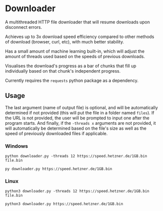 # Downloader
A multithreaded HTTP file downloader that will resume downloads upon disconnect errors.

Achieves up to 3x download speed efficiency compared to other methods of download (browser, curl, etc), with much better stability.

Has a small amount of machine learning built-in, which will adjust the amount of threads used based on the speeds of previous downloads.

Visualises the download's progress as a bar of chunks that fill up individually based on that chunk's independent progress.

Currently requires the `requests` python package as a dependency.

## Usage
The last argument (name of output file) is optional, and will be automatically determined if not provided (this will put the file in a folder named `files`). If the URL is not provided, the user will be prompted to input one after the program starts. And finally, if the `-threads x` arguments are not provided, it will automatically be determined based on the file's size as well as the speed of previously downloaded files if applicable.
### Windows
`python downloader.py -threads 12 https://speed.hetzner.de/1GB.bin file.bin`

`py downloader.py https://speed.hetzner.de/1GB.bin`
### Linux
`python3 downloader.py -threads 12 https://speed.hetzner.de/1GB.bin file.bin`

`python3 downloader.py https://speed.hetzner.de/1GB.bin`
